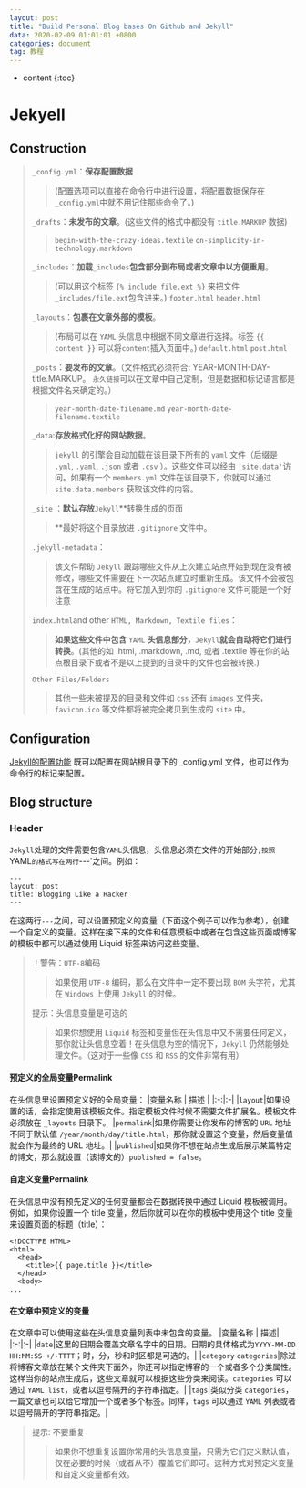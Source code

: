 ```yaml
---
layout: post
title: "Build Personal Blog bases On Github and Jekyll"
data: 2020-02-09 01:01:01 +0800
categories: document
tag: 教程
---
```


* content
{:toc}


# Jekyell
## Construction
> `_config.yml`：**保存配置数据**
> >(配置选项可以直接在命令行中进行设置，将配置数据保存在`_config.yml`中就不用记住那些命令了。)
> 
> `_drafts`：**未发布的文章**。(这些文件的格式中都没有 `title.MARKUP` 数据)
> > `begin-with-the-crazy-ideas.textile`
> > `on-simplicity-in-technology.markdown`
>
> `_includes`：**加载**`_includes`**包含部分到布局或者文章中以方便重用**。
> >(可以用这个标签 `{% include file.ext %}` 来把文件 `_includes/file.ext`包含进来。) 
> > `footer.html`
> > `header.html`
>
> `_layouts`：**包裹在文章外部的模板**。
> >(布局可以在 `YAML` 头信息中根据不同文章进行选择。标签 `{{ content }}` 可以将`content`插入页面中。) 
> > `default.html`
> > `post.html`
> 
> `_posts`：**要发布的文章**。（文件格式必须符合: YEAR-MONTH-DAY-title.MARKUP。 `永久链接`可以在文章中自己定制，但是数据和标记语言都是根据文件名来确定的。）
> > `year-month-date-filename.md`
> >`year-month-date-filename.textile`
>
> `_data`:**存放格式化好的网站数据**。
> >`jekyll` 的引擎会自动加载在该目录下所有的 `yaml` 文件（后缀是 `.yml`, `.yaml`, `.json` 或者 `.csv` ）。这些文件可以经由 `'site.data'`访问。如果有一个 `members.yml` 文件在该目录下，你就可以通过 `site.data.members` 获取该文件的内容。
>
> `_site` ：**默认存放**`Jekyll`**转换生成的页面
> >**最好将这个目录放进 `.gitignore` 文件中。 
> 
> `.jekyll-metadata`：
> > 该文件帮助 `Jekyll` 跟踪哪些文件从上次建立站点开始到现在没有被修改，哪些文件需要在下一次站点建立时重新生成。该文件不会被包含在生成的站点中。将它加入到你的 `.gitignore` 文件可能是一个好注意
> 
> `index.html`and other `HTML, Markdown, Textile files`：
> >**如果这些文件中包含** `YAML` **头信息部分，**`Jekyll`**就会自动将它们进行转换**。(其他的如 .html, .markdown, .md, 或者 .textile 等在你的站点根目录下或者不是以上提到的目录中的文件也会被转换.)
> 
> `Other Files/Folders`
> >其他一些未被提及的目录和文件如 `css` 还有 `images` 文件夹， `favicon.ico` 等文件都将被完全拷贝到生成的 `site` 中。


## Configuration
[Jekyll的配置功能](http://jekyllcn.com/docs/configuration/)
    既可以配置在网站根目录下的 _config.yml 文件，也可以作为命令行的标记来配置。

## Blog structure
### Header
`Jekyll`处理的文件需要包含`YAML`头信息，头信息必须在文件的开始部分`,按照`YAML`的格式写在两行`---`之间。例如：
```
---
layout: post
title: Blogging Like a Hacker
---
```
在这两行`---`之间，可以设置预定义的变量（下面这个例子可以作为参考），创建一个自定义的变量。这样在接下来的文件和任意模板中或者在包含这些页面或博客的模板中都可以通过使用 Liquid 标签来访问这些变量。

> ！警告：`UTF-8`编码
> > 如果使用 `UTF-8` 编码，那么在文件中一定不要出现 `BOM` 头字符，尤其在 `Windows` 上使用 `Jekyll` 的时候。
> 
>提示：头信息变量是可选的
> > 如果你想使用 `Liquid` 标签和变量但在头信息中又不需要任何定义，那你就让头信息空着！在头信息为空的情况下，`Jekyll` 仍然能够处理文件。（这对于一些像 `CSS` 和 `RSS` 的文件非常有用）

#### 预定义的全局变量Permalink
在头信息里设置预定义好的全局变量：
|变量名称 |	描述 |
|:-:|:-|
|`layout`|如果设置的话，会指定使用该模板文件。指定模板文件时候不需要文件扩展名。模板文件必须放在 `_layouts` 目录下。
|`permalink`|如果你需要让你发布的博客的 `URL` 地址不同于默认值 `/year/month/day/title.html`，那你就设置这个变量，然后变量值就会作为最终的 URL 地址。|
|`published`|如果你不想在站点生成后展示某篇特定的博文，那么就设置（该博文的）`published = false`。

#### 自定义变量Permalink
在头信息中没有预先定义的任何变量都会在数据转换中通过 Liquid 模板被调用。例如，如果你设置一个 title 变量，然后你就可以在你的模板中使用这个 title 变量来设置页面的标题（title）：
```
<!DOCTYPE HTML>
<html>
  <head>
    <title>{{ page.title }}</title>
  </head>
  <body>
...
```
#### 在文章中预定义的变量
在文章中可以使用这些在头信息变量列表中未包含的变量。
|变量名称 |	描述|
|:-:|:-|
|`date`|这里的日期会覆盖文章名字中的日期。日期的具体格式为`YYYY-MM-DD HH:MM:SS +/-TTTT`；时，分，秒和时区都是可选的。|
|`category` `categories`|除过将博客文章放在某个文件夹下面外，你还可以指定博客的一个或者多个分类属性。这样当你的站点生成后，这些文章就可以根据这些分类来阅读。`categories` 可以通过 `YAML list`，或者以逗号隔开的字符串指定。|
|`tags`|类似分类 `categories`，一篇文章也可以给它增加一个或者多个标签。同样，`tags` 可以通过 `YAML` 列表或者以逗号隔开的字符串指定。| 
>提示: 不要重复
>> 如果你不想重复设置你常用的头信息变量，只需为它们定义默认值，仅在必要的时候（或者从不）覆盖它们即可。这种方式对预定义变量和自定义变量都有效。

